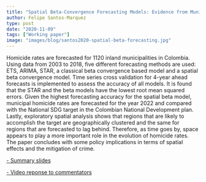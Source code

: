```yaml
---
title: "Spatial Beta-Convergence Forecasting Models: Evidence from Municipal Homicide Rates in Colombia"
author: Felipe Santos-Marquez
type: post
date: "2020-11-09"
tags: ["Working paper"]
image: "images/blog/santos2020-spatial-beta-forecasting.jpg"
---
```



Homicide rates are forecasted for 1120 inland municipalities in Colombia. Using data from 2003 to 2018, five different forecasting methods are used: ETS, ARIMA, STAR, a classical beta convergence based model and a spatial beta convergence model. Time series cross validation for 4-year ahead forecasts is implemented to assess the accuracy of all models. It is found that the STAR and the beta models have the lowest root mean squared errors. Given the highest forecasting accuracy for the spatial beta model, municipal homicide rates are forecasted for the year 2022 and compared with the National SDG target in the Colombian National Development plan. Lastly, exploratory spatial analysis shows that regions that are likely to accomplish the target are geographically clustered and the same for regions that are forecasted to lag behind. Therefore, as time goes by, space appears to play a more important role in the evolution of homicide rates. The paper concludes with some policy implications in terms of spatial effects and the mitigation of crime.

[- Summary slides](https://jsla-2020.netlify.app/)


[- Video reponse to commentators](https://www.loom.com/share/bb63a992199a41daaa70f75c39207013)